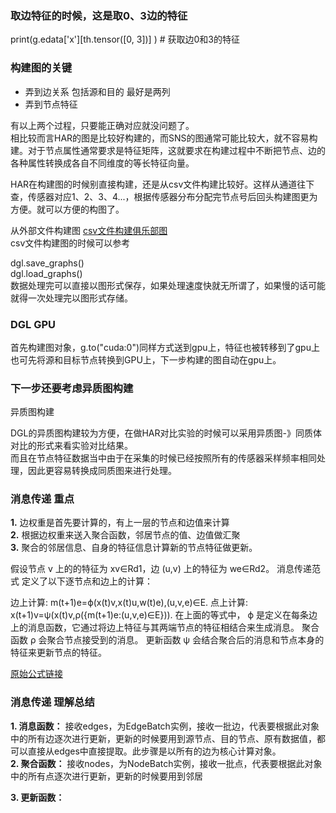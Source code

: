 ### **取边特征的时候，这是取0、3边的特征**
print(g.edata['x'][th.tensor([0, 3])] )  # 获取边0和3的特征

### **构建图的关键**
- 弄到边关系 包括源和目的 最好是两列
- 弄到节点特征  

有以上两个过程，只要能正确对应就没问题了。  
相比较而言HAR的图是比较好构建的，而SNS的图通常可能比较大，就不容易构建。对于节点属性通常要求是特征矩阵，这就要求在构建过程中不断把节点、边的各种属性转换成各自不同维度的等长特征向量。

HAR在构建图的时候别直接构建，还是从csv文件构建比较好。这样从通道往下查，传感器对应1、2、3、4...，根据传感器分布分配完节点号后回头构建图更为方便。就可以方便的构图了。

从外部文件构建图
[csv文件构建俱乐部图](https://github.com/dglai/WWW20-Hands-on-Tutorial/blob/master/basic_tasks/1_load_data.ipynb)  
csv文件构建图的时候可以参考

dgl.save_graphs()  
dgl.load_graphs()  
数据处理完可以直接以图形式保存，如果处理速度快就无所谓了，如果慢的话可能就得一次处理完以图形式存储。

### __DGL GPU__
首先构建图对象，g.to("cuda:0")同样方式送到gpu上，特征也被转移到了gpu上
也可先将源和目标节点转换到GPU上，下一步构建的图自动在gpu上。

### __下一步还要考虑异质图构建__
异质图构建

DGL的异质图构建较为方便，在做HAR对比实验的时候可以采用异质图-》同质体对比的形式来看实验对比结果。  
而且在节点特征数据当中由于在采集的时候已经按照所有的传感器采样频率相同处理，因此更容易转换成同质图来进行处理。



### __消息传递 重点__

__1.__ 边权重是首先要计算的，有上一层的节点和边值来计算  
__2.__ 根据边权重来送入聚合函数，邻居节点的值、边值做汇聚  
__3.__ 聚合的邻居信息、自身的特征信息计算新的节点特征做更新。

假设节点 v 上的的特征为 xv∈Rd1，边 (u,v) 上的特征为 we∈Rd2。 消息传递范式 定义了以下逐节点和边上的计算：

边上计算: m(t+1)e=ϕ(x(t)v,x(t)u,w(t)e),(u,v,e)∈E.
点上计算: x(t+1)v=ψ(x(t)v,ρ({m(t+1)e:(u,v,e)∈E})).
在上面的等式中， ϕ 是定义在每条边上的消息函数，它通过将边上特征与其两端节点的特征相结合来生成消息。 聚合函数 ρ 会聚合节点接受到的消息。 更新函数 ψ 会结合聚合后的消息和节点本身的特征来更新节点的特征。

[原始公式链接](https://docs.dgl.ai/guide_cn/message.html)

### __消息传递 理解总结__
__1. 消息函数：__ 接收edges，为EdgeBatch实例，接收一批边，代表要根据此对象中的所有边逐次进行更新，更新的时候要用到源节点、目的节点、原有数据值，都可以直接从edges中直接提取。此步骤是以所有的边为核心计算对象。  
__2. 聚合函数：__ 接收nodes，为NodeBatch实例，接收一批点，代表要根据此对象中的所有点逐次进行更新，更新的时候要用到邻居

__3. 更新函数：__


